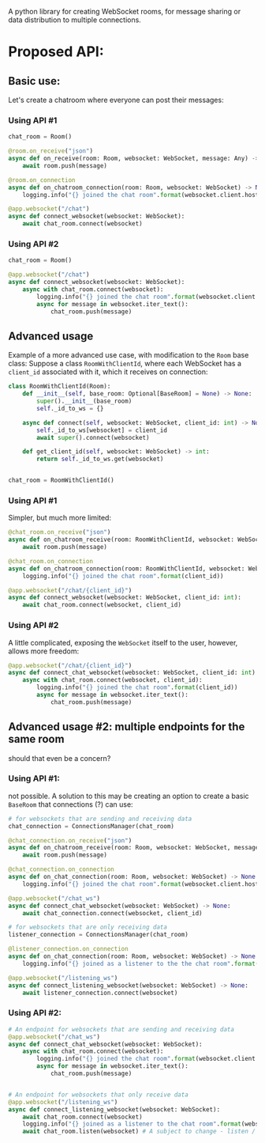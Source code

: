 A python library for creating WebSocket rooms, for message sharing or data distribution to multiple connections.

# Proposed API:
## Basic use:
Let's create a chatroom where everyone can post their messages:
### Using API #1
```python
chat_room = Room()

@room.on_receive("json")
async def on_receive(room: Room, websocket: WebSocket, message: Any) -> None:
    await room.push(message)

@room.on_connection
async def on_chatroom_connection(room: Room, websocket: WebSocket) -> None:
    logging.info("{} joined the chat room".format(websocket.client.host))

@app.websocket("/chat")
async def connect_websocket(websocket: WebSocket):
    await chat_room.connect(websocket)
```
### Using API #2
```python
chat_room = Room()

@app.websocket("/chat")
async def connect_websocket(websocket: WebSocket):
    async with chat_room.connect(websocket):
        logging.info("{} joined the chat room".format(websocket.client.host))
        async for message in websocket.iter_text():
            chat_room.push(message)
```
## Advanced usage

Example of a more advanced use case, with modification to the `Room` base class:
Suppose a class `RoomWithClientId`, where each WebSocket has a `client_id` associated with it, which it receives on connection:
```python
class RoomWithClientId(Room):
    def __init__(self, base_room: Optional[BaseRoom] = None) -> None:
        super().__init__(base_room)
        self._id_to_ws = {}

    async def connect(self, websocket: WebSocket, client_id: int) -> None:
        self._id_to_ws[websocket] = client_id
        await super().connect(websocket)

    def get_client_id(self, websocket: WebSocket) -> int:
        return self._id_to_ws.get(websocket)


chat_room = RoomWithClientId()
```
### Using API #1
Simpler, but much more limited:
```python
@chat_room.on_receive("json")
async def on_chatroom_receive(room: RoomWithClientId, websocket: WebSocket, message: Any) -> None:
    await room.push(message)

@chat_room.on_connection
async def on_chatroom_connection(room: RoomWithClientId, websocket: WebSocket, client_id: int) -> None:
    logging.info("{} joined the chat room".format(client_id))

@app.websocket("/chat/{client_id}")
async def connect_websocket(websocket: WebSocket, client_id: int):
    await chat_room.connect(websocket, client_id)
```

### Using API #2
A little complicated, exposing the `WebSocket` itself to the user, however, allows more freedom:
```python
@app.websocket("/chat/{client_id}")
async def connect_chat_websocket(websocket: WebSocket, client_id: int):
    async with chat_room.connect(websocket, client_id):
        logging.info("{} joined the chat room".format(client_id))
        async for message in websocket.iter_text():
            chat_room.push(message)
```

## Advanced usage #2: multiple endpoints for the same room
should that even be a concern?
### Using API #1:
not possible. A solution to this may be creating an option to create a basic `BaseRoom` that connections (?) can use: 
```python
# for websockets that are sending and receiving data
chat_connection = ConnectionsManager(chat_room)

@chat_connection.on_receive("json")
async def on_chatroom_receive(room: Room, websocket: WebSocket, message: Any) -> None:
    await room.push(message)

@chat_connection.on_connection
async def on_chat_connection(room: Room, websocket: WebSocket) -> None:
    logging.info("{} joined the chat room".format(websocket.client.host))

@app.websocket("/chat_ws")
async def connect_chat_websocket(websocket: WebSocket) -> None:
    await chat_connection.connect(websocket, client_id)

# for websockets that are only receiving data
listener_connection = ConnectionsManager(chat_room)

@listener_connection.on_connection
async def on_chat_connection(room: Room, websocket: WebSocket) -> None:
    logging.info("{} joined as a listener to the the chat room".format(websocket.client.host))

@app.websocket("/listening_ws")
async def connect_listening_websocket(websocket: WebSocket) -> None:
    await listener_connection.connect(websocket)
```
### Using API #2:
```python
# An endpoint for websockets that are sending and receiving data
@app.websocket("/chat_ws")
async def connect_chat_websocket(websocket: WebSocket):
    async with chat_room.connect(websocket):
        logging.info("{} joined the chat room".format(websocket.client.host))
        async for message in websocket.iter_text():
            chat_room.push(message)


# An endpoint for websockets that only receive data
@app.websocket("/listening_ws")
async def connect_listening_websocket(websocket: WebSocket):
    await chat_room.connect(websocket)
    logging.info("{} joined as a listener to the chat room".format(websocket.client.host))
    await chat_room.listen(websocket) # A subject to change - listen / keep_alive / ...
```